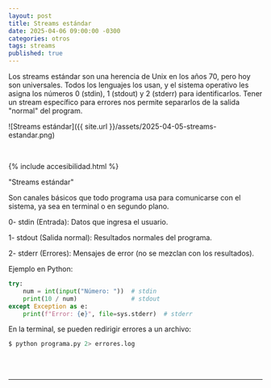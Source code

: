 ```yaml
---
layout: post
title: Streams estándar
date: 2025-04-06 09:00:00 -0300
categories: otros
tags: streams
published: true
---
```


Los streams estándar son una herencia de Unix en los años 70, pero hoy son universales. Todos los lenguajes los usan, y el sistema operativo les asigna los números 0 (stdin), 1 (stdout) y 2 (stderr) para identificarlos. Tener un stream específico para errores nos permite separarlos de la salida "normal" del program.


![Streams estándar]({{ site.url }}/assets/2025-04-05-streams-estandar.png)


&nbsp;

{% include accesibilidad.html %}

"Streams estándar"

Son canales básicos que todo programa usa para comunicarse con el sistema, ya sea en terminal o en segundo plano.

0- stdin (Entrada): Datos que ingresa el usuario.

1- stdout (Salida normal): Resultados normales del programa.

2- stderr (Errores): Mensajes de error (no se mezclan con los resultados).

Ejemplo en Python:

```python
try:
    num = int(input("Número: "))  # stdin
    print(10 / num)               # stdout
except Exception as e:
    print(f"Error: {e}", file=sys.stderr)  # stderr
```

En la terminal, se pueden redirigir errores a un archivo:

```bash
$ python programa.py 2> errores.log
```


</div></details>
<br />&nbsp;
<hr />
